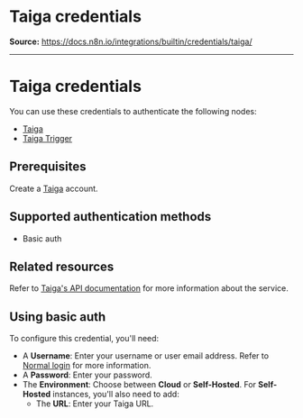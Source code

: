 # Taiga credentials

**Source:** https://docs.n8n.io/integrations/builtin/credentials/taiga/

---

# Taiga credentials

You can use these credentials to authenticate the following nodes:

- [Taiga](../../app-nodes/n8n-nodes-base.taiga/)
- [Taiga Trigger](../../trigger-nodes/n8n-nodes-base.taigatrigger/)

## Prerequisites

Create a [Taiga](https://taiga.io/) account.

## Supported authentication methods

- Basic auth

## Related resources

Refer to [Taiga's API documentation](https://docs.taiga.io/api.html) for more information about the service.

## Using basic auth

To configure this credential, you'll need:

- A **Username**: Enter your username or user email address. Refer to [Normal login](https://docs.taiga.io/api.html#auth-normal-login) for more information.
- A **Password**: Enter your password.
- The **Environment**: Choose between **Cloud** or **Self-Hosted**. For **Self-Hosted** instances, you'll also need to add:
  - The **URL**: Enter your Taiga URL.
